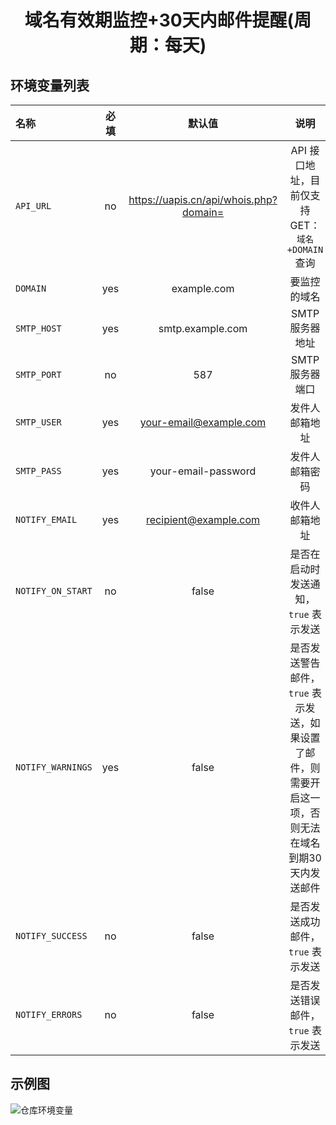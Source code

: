 <div align="center">
<h1 align="center">域名有效期监控+30天内邮件提醒(周期：每天) </h1>
</div>

## 环境变量列表

| 名称            | 必填  | 默认值                             | 说明                               |
|:----------------|:-----:|:--------------------------------:|:----------------------------------:|
| `API_URL`          | no    | https://uapis.cn/api/whois.php?domain=                               | API 接口地址，目前仅支持GET：`域名+DOMAIN`查询 |
| `DOMAIN`       | yes    | example.com                               | 要监控的域名  |
| `SMTP_HOST`    | yes    | smtp.example.com                               | SMTP 服务器地址  |
| `SMTP_PORT`    | no    | 587                               | SMTP 服务器端口     |
| `SMTP_USER`    | yes    | your-email@example.com                               | 发件人邮箱地址  |
| `SMTP_PASS`    | yes    | your-email-password                               | 发件人邮箱密码  |
| `NOTIFY_EMAIL` | yes    | recipient@example.com                               | 收件人邮箱地址  |
| `NOTIFY_ON_START` | no  | false                               | 是否在启动时发送通知，`true` 表示发送 |
| `NOTIFY_WARNINGS` | yes  | false                               | 是否发送警告邮件，`true` 表示发送，如果设置了邮件，则需要开启这一项，否则无法在域名到期30天内发送邮件 |
| `NOTIFY_SUCCESS` | no   | false                               | 是否发送成功邮件，`true` 表示发送 |
| `NOTIFY_ERRORS`  | no   | false                               | 是否发送错误邮件，`true` 表示发送 |


## 示例图

![仓库环境变量](https://s2.loli.net/2024/11/16/FoDvKqjRwOBYgQd.png)
